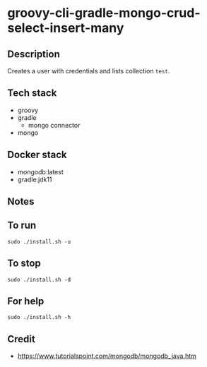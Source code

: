 # groovy-cli-gradle-mongo-crud-select-insert-many

## Description
Creates a user with credentials
and lists collection `test`.

## Tech stack
- groovy
- gradle
  - mongo connector
- mongo

## Docker stack
- mongodb:latest
- gradle:jdk11

## Notes


## To run
`sudo ./install.sh -u`

## To stop
`sudo ./install.sh -d`

## For help
`sudo ./install.sh -h`

## Credit
- https://www.tutorialspoint.com/mongodb/mongodb_java.htm
